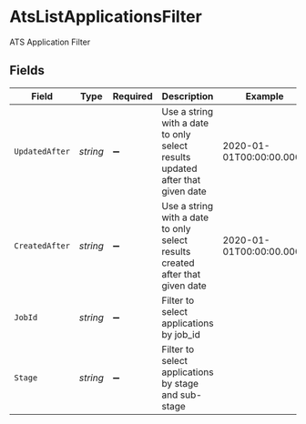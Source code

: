 # AtsListApplicationsFilter

ATS Application Filter


## Fields

| Field                                                                         | Type                                                                          | Required                                                                      | Description                                                                   | Example                                                                       |
| ----------------------------------------------------------------------------- | ----------------------------------------------------------------------------- | ----------------------------------------------------------------------------- | ----------------------------------------------------------------------------- | ----------------------------------------------------------------------------- |
| `UpdatedAfter`                                                                | *string*                                                                      | :heavy_minus_sign:                                                            | Use a string with a date to only select results updated after that given date | 2020-01-01T00:00:00.000Z                                                      |
| `CreatedAfter`                                                                | *string*                                                                      | :heavy_minus_sign:                                                            | Use a string with a date to only select results created after that given date | 2020-01-01T00:00:00.000Z                                                      |
| `JobId`                                                                       | *string*                                                                      | :heavy_minus_sign:                                                            | Filter to select applications by job_id                                       |                                                                               |
| `Stage`                                                                       | *string*                                                                      | :heavy_minus_sign:                                                            | Filter to select applications by stage and sub-stage                          |                                                                               |